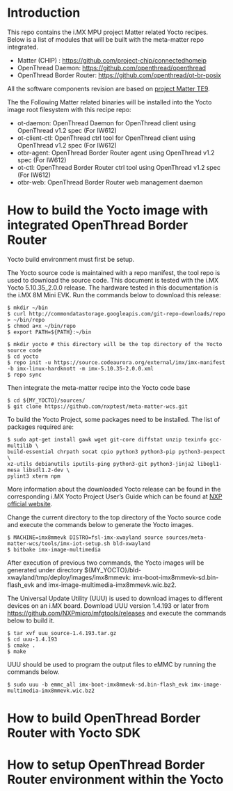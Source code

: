 # Introduction
This repo contains the i.MX MPU project Matter related Yocto recipes. Below is a list of modules that will be built with the meta-matter repo integrated.
 - Matter (CHIP) : https://github.com/project-chip/connectedhomeip
 - OpenThread Daemon: https://github.com/openthread/openthread
 - OpenThread Border Router: https://github.com/openthread/ot-br-posix

All the software components revision are based on [project Matter TE9](https://github.com/project-chip/connectedhomeip/commits/TE9).

The the Following Matter related binaries will be installed into the Yocto image root filesystem with this recipe repo:
 - ot-daemon: OpenThread Daemon for OpenThread client using OpenThread v1.2 spec (For IW612)
 - ot-client-ctl: OpenThread ctrl tool for OpenThread client using OpenThread v1.2 spec (For IW612)
 - otbr-agent: OpenThread Border Router agent using OpenThread v1.2 spec (For IW612)
 - ot-ctl: OpenThread Border Router ctrl tool using OpenThread v1.2 spec (For IW612)
 - otbr-web: OpenThread Border Router web management daemon

# How to build the Yocto image with integrated OpenThread Border Router
Yocto build environment must first be setup.

The Yocto source code is maintained with a repo manifest, the tool repo is used to download the source code.
This document is tested with the i.MX Yocto 5.10.35_2.0.0 release. The hardware tested in this documentation is the i.MX 8M Mini EVK.
Run the commands below to download this release:

    $ mkdir ~/bin
    $ curl http://commondatastorage.googleapis.com/git-repo-downloads/repo > ~/bin/repo
    $ chmod a+x ~/bin/repo
    $ export PATH=${PATH}:~/bin

    $ mkdir yocto # this directory will be the top directory of the Yocto source code
    $ cd yocto
    $ repo init -u https://source.codeaurora.org/external/imx/imx-manifest -b imx-linux-hardknott -m imx-5.10.35-2.0.0.xml
    $ repo sync
Then integrate the meta-matter recipe into the Yocto code base

    $ cd ${MY_YOCTO}/sources/
    $ git clone https://github.com/nxptest/meta-matter-wcs.git

To build the Yocto Project, some packages need to be installed. The list of packages required are:

    $ sudo apt-get install gawk wget git-core diffstat unzip texinfo gcc-multilib \
    build-essential chrpath socat cpio python3 python3-pip python3-pexpect \
    xz-utils debianutils iputils-ping python3-git python3-jinja2 libegl1-mesa libsdl1.2-dev \
    pylint3 xterm npm

More information about the downloaded Yocto release can be found in the corresponding i.MX Yocto Project User’s Guide which can be found at [NXP official website](http://www.nxp.com/imxlinux).

Change the current directory to the top directory of the Yocto source code and execute the commands below to generate the Yocto images.

    $ MACHINE=imx8mmevk DISTRO=fsl-imx-xwayland source sources/meta-matter-wcs/tools/imx-iot-setup.sh bld-xwayland
    $ bitbake imx-image-multimedia

After execution of previous two commands, the Yocto images will be generated under directory ${MY_YOCTO}/bld-xwayland/tmp/deploy/images/imx8mmevk: imx-boot-imx8mmevk-sd.bin-flash_evk and imx-image-multimedia-imx8mmevk.wic.bz2.

The Universal Update Utility (UUU) is used to download images to different devices on an i.MX board. Download UUU version 1.4.193 or later from https://github.com/NXPmicro/mfgtools/releases and execute the commands below to build it.

    $ tar xvf uuu_source-1.4.193.tar.gz
    $ cd uuu-1.4.193
    $ cmake .
    $ make

UUU should be used to program the output files to eMMC by running the commands below.

    $ sudo uuu -b emmc_all imx-boot-imx8mmevk-sd.bin-flash_evk imx-image-multimedia-imx8mmevk.wic.bz2

# How to build OpenThread Border Router with Yocto SDK

# How to setup OpenThread Border Router environment within the Yocto
